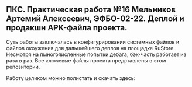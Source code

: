 ## ПКС. Практическая работа №16 Мельников Артемий Алексеевич, ЭФБО-02-22. Деплой и продакшн APK-файла проекта.
            
Суть работы заключалась в конфигурировании системных файлов и файлов окоужения для дальшейшего деплоя на площадке RuStore. 
Несмотря на пмногояисленные попытки дебага, бэк-часть работает из раза в раз. Все ключевые файлы проекта представлены в этом репозитории.

Работу целиком можно полистать и скачать здесь:
